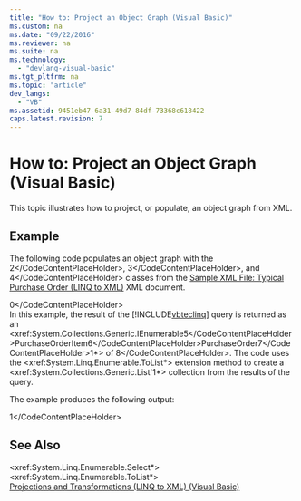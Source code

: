 ```yaml
---
title: "How to: Project an Object Graph (Visual Basic)"
ms.custom: na
ms.date: "09/22/2016"
ms.reviewer: na
ms.suite: na
ms.technology: 
  - "devlang-visual-basic"
ms.tgt_pltfrm: na
ms.topic: "article"
dev_langs: 
  - "VB"
ms.assetid: 9451eb47-6a31-49d7-84df-73368c618422
caps.latest.revision: 7
---
```

# How to: Project an Object Graph (Visual Basic)
This topic illustrates how to project, or populate, an object graph from XML.  
  
## Example  
 The following code populates an object graph with the <CodeContentPlaceHolder>2\</CodeContentPlaceHolder>, <CodeContentPlaceHolder>3\</CodeContentPlaceHolder>, and <CodeContentPlaceHolder>4\</CodeContentPlaceHolder> classes from the [Sample XML File: Typical Purchase Order (LINQ to XML)](../vs140/sample-xml-file--typical-purchase-order--linq-to-xml-2.md) XML document.  
  
<CodeContentPlaceHolder>0\</CodeContentPlaceHolder>  
 In this example, the result of the [!INCLUDE[vbteclinq](../vs140/includes/vbteclinq_md.md)] query is returned as an <xref:System.Collections.Generic.IEnumerable<CodeContentPlaceHolder>5\</CodeContentPlaceHolder>PurchaseOrderItem<CodeContentPlaceHolder>6\</CodeContentPlaceHolder>PurchaseOrder<CodeContentPlaceHolder>7\</CodeContentPlaceHolder>1*> of <CodeContentPlaceHolder>8\</CodeContentPlaceHolder>. The code uses the \<xref:System.Linq.Enumerable.ToList*> extension method to create a \<xref:System.Collections.Generic.List`1*> collection from the results of the query.  
  
 The example produces the following output:  
  
<CodeContentPlaceHolder>1\</CodeContentPlaceHolder>  
## See Also  
 \<xref:System.Linq.Enumerable.Select*>   
 \<xref:System.Linq.Enumerable.ToList*>   
 [Projections and Transformations (LINQ to XML) (Visual Basic)](../vs140/projections-and-transformations--linq-to-xml---visual-basic-.md)